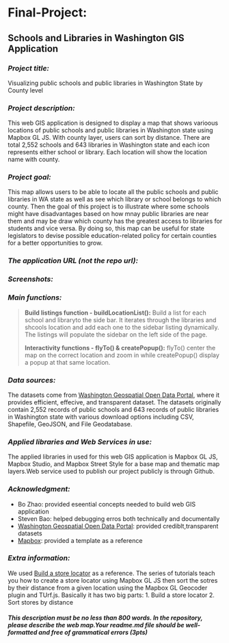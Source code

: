 # Final-Project:
## Schools and Libraries in Washington GIS Application

### *Project title:*
Visualizing public schools and public libraries in Washington State by County level

### *Project description:*
This web GIS application is designed to display a map that shows varioous locations of public schools and public libraries in Washington state using Mapbox GL JS. With county layer, users can sort by distance. There are total 2,552 schools and 643 libraries in Washington state and each icon represents either school or library. Each location will show the location name with county.

### *Project goal:*
This map allows users to be able to locate all the public schools and public libraries in WA state as well as see which library or school  belongs to which county. Then the goal of this project is to illustrate where some schools might have disadvantages based on how mnay public libraries are near them and may be draw which county has the greatest access to libraries for students and vice versa. By doing so, this map can be useful for state legislators to devise possible education-related policy for certain counties for a better opportunities to grow.

### *The application URL (not the repo url):*

### *Screenshots:*

### *Main functions:*
> **Build listings function  - buildLocationList():** Build a list for each school and libraryto the side bar. It iterates through the libraries and shcools location and add each one to the sidebar listing dynamically. The listings will populate the sidebar on the left side of the page.
>
> **Interactivity functions - flyTo() & createPopup():** flyTo() center the map on the correct location and zoom in while createPopup() display a popup at that same location.

### *Data sources:*
The datasets come from [Washington Geospatial Open Data Portal](https://geo.wa.gov/), where it provides efficient, effecive, and transparent dataset.
The datasets originally contain 2,552 records of public schools and 643 records of public libraries in Washington state with various download options including CSV, Shapefile, GeoJSON, and File Geodatabase.

### *Applied libraries and Web Services in use:*
The applied libraries in used for this web GIS application is Mapbox GL JS, Mapbox Studio, and Mapbox Street Style for a base map and thematic map layers.Web service used to publish our project publicly is through Github.

### *Acknowledgment:*
- Bo Zhao: provided eseential concepts needed to build web GIS application
- Steven Bao: helped debugging erros both technically and documentally
- [Washington Geospatial Open Data Portal](https://geo.wa.gov/): provided crediblt,transparent datasets
- [Mapbox](https://docs.mapbox.com/): provided a template as a reference

### *Extra information:*
We used [Build a store locator](https://docs.mapbox.com/help/tutorials/building-a-store-locator/#finished-product) as a reference. The series of tutorials teach you how to create a store locator using Mapbox GL JS then sort the sotres by their distance from a given location using the Mapbox GL Geocoder plugin and TUrf.js. Basically it has two big parts: 1. Build a store locator 2. Sort stores by distance

##### This description must be no less than 800 words. In the repository, please describe the web map.Your readme.md file should be well-formatted and free of grammatical errors (3pts)
